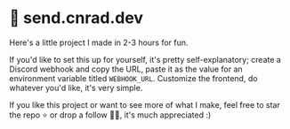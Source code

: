 # 💬 send.cnrad.dev

Here's a little project I made in 2-3 hours for fun.

If you'd like to set this up for yourself, it's pretty self-explanatory; create a Discord webhook and copy the URL, paste it as the value for an environment variable titled `WEBHOOK_URL`. Customize the frontend, do whatever you'd like, it's very simple.

If you like this project or want to see more of what I make, feel free to star the repo ⭐ or drop a follow 🙋‍♂️, it's much appreciated :)
